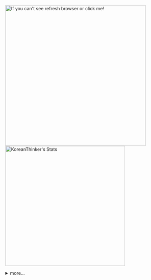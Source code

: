 <p  >
  <a target="_blank" href="https://github-readme-stats.vercel.app/api/wakatime?username=KoreanThinker&layout=compact&theme=dark&hide_border=true&langs_count=32" >
    <img width="440px"  src="https://github-readme-stats.vercel.app/api/wakatime?username=KoreanThinker&layout=compact&theme=dark&hide_border=true&langs_count=6" alt="If you can't see refresh browser or click me!" /> 
  </a>
    <img width="375px" src="https://github-readme-stats.vercel.app/api?username=KoreanThinker&theme=dark&hide_border=true&count_private=true" alt="KoreanThinker's Stats" />
</p>
<details>
<summary>more...</summary>
 
    
<!--START_SECTION:waka-->
**I'm a Night 🦉** 

```text
🌞 Morning    14 commits     ░░░░░░░░░░░░░░░░░░░░░░░░░   1.41% 
🌆 Daytime    320 commits    ████████░░░░░░░░░░░░░░░░░   32.16% 
🌃 Evening    573 commits    ██████████████░░░░░░░░░░░   57.59% 
🌙 Night      88 commits     ██░░░░░░░░░░░░░░░░░░░░░░░   8.84%

```
📅 **I'm Most Productive on Wednesday** 

```text
Monday       172 commits    ████░░░░░░░░░░░░░░░░░░░░░   17.29% 
Tuesday      166 commits    ████░░░░░░░░░░░░░░░░░░░░░   16.68% 
Wednesday    181 commits    ████░░░░░░░░░░░░░░░░░░░░░   18.19% 
Thursday     150 commits    ███░░░░░░░░░░░░░░░░░░░░░░   15.08% 
Friday       135 commits    ███░░░░░░░░░░░░░░░░░░░░░░   13.57% 
Saturday     92 commits     ██░░░░░░░░░░░░░░░░░░░░░░░   9.25% 
Sunday       99 commits     ██░░░░░░░░░░░░░░░░░░░░░░░   9.95%

```


📊 **This Week I Spent My Time On** 

```text
⌚︎ Time Zone: Asia/Seoul

🐱‍💻 Projects: 
front                    24 hrs 54 mins      █████████████████░░░░░░░░   67.64% 
backend-nest             6 hrs 24 mins       ████░░░░░░░░░░░░░░░░░░░░░   17.42% 
flutter_musickit         1 hr 30 mins        █░░░░░░░░░░░░░░░░░░░░░░░░   4.1% 
passport-spotify         57 mins             ░░░░░░░░░░░░░░░░░░░░░░░░░   2.59% 
spotify-client           51 mins             ░░░░░░░░░░░░░░░░░░░░░░░░░   2.31%

```


 Last Updated on 18/12/2021
<!--END_SECTION:waka-->
</details>
